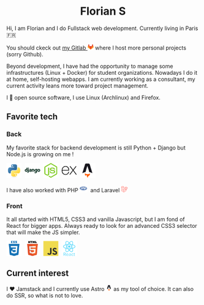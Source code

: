 <h1 align="center"> Florian S</h1>

Hi, I am Florian and I do Fullstack web development. Currently living in Paris 🇫🇷

You should ckeck out <a href="https://gitlab.com/florian-s">my Gitlab <img src="https://github.com/devicons/devicon/blob/master/icons/gitlab/gitlab-original.svg" title="Gitlab"  alt="Gitlab" width="16" height="16"/></a> where I host more personal projects (sorry Github).

Beyond development, I have had the opportunity to manage some infrastructures (Linux + Docker) for student organizations. Nowadays I do it at home, self-hosting webapps. I am currently working as a consultant, my current activity leans more toward project management.

I 💙 open source software, I use Linux (Archlinux) and Firefox.


## Favorite tech

### Back

My favorite stack for backend development is still Python + Django but Node.js is growing on me !

<div>
    <img src="https://github.com/devicons/devicon/blob/master/icons/python/python-original.svg" title="Python" alt="Python" width="40" height="40"/>&nbsp;
      <img src="https://github.com/devicons/devicon/blob/master/icons/django/django-plain-wordmark.svg" title="Django" alt="Django" width="40" height="40"/>&nbsp;
  <img src="https://github.com/devicons/devicon/blob/master/icons/nodejs/nodejs-original.svg" title="NodeJS" alt="NodeJS" width="40" height="40"/>&nbsp;
  <img src="https://github.com/devicons/devicon/blob/master/icons/express/express-original.svg" title="Express" alt="Express" width="40" height="40"/>&nbsp;
    <img src="https://github.com/florian-s-code/florian-s-code/blob/main/assets/astro.svg" title="Astro"  alt="Astro" width="40" height="40"/>&nbsp;
</div>

I have also worked with PHP <img src="https://github.com/devicons/devicon/blob/master/icons/php/php-plain.svg" title="PHP" alt="PHP" width="20" height="20"/>&nbsp; and Laravel <img src="https://github.com/florian-s-code/florian-s-code/blob/main/assets/laravel.svg" title="Laravel" alt="Laravel" width="16" height="16"/>&nbsp;


 ### Front
 
 It all started with HTML5, CSS3 and vanilla Javascript, but I am fond of React for bigger apps. Always ready to look for an advanced CSS3 selector that will make the JS simpler.
 
 <div>
    <img src="https://github.com/devicons/devicon/blob/master/icons/css3/css3-plain-wordmark.svg"  title="CSS3" alt="CSS" width="40" height="40"/>&nbsp;
  <img src="https://github.com/devicons/devicon/blob/master/icons/html5/html5-original-wordmark.svg" title="HTML5" alt="HTML" width="40" height="40"/>&nbsp;
    <img src="https://github.com/devicons/devicon/blob/master/icons/javascript/javascript-original.svg" title="JavaScript" alt="JavaScript" width="40" height="40"/>&nbsp;
   <img src="https://github.com/devicons/devicon/blob/master/icons/react/react-original-wordmark.svg" title="React" alt="React" width="40" height="40"/>&nbsp;
 </div>
 
 ## Current interest

I ❤️ Jamstack and I currently use Astro <img src="https://github.com/florian-s-code/florian-s-code/blob/main/assets/astro.svg" title="Astro"  alt="Astro" width="16" height="16"/> as my tool of choice. It can also do SSR, so what is not to love.
